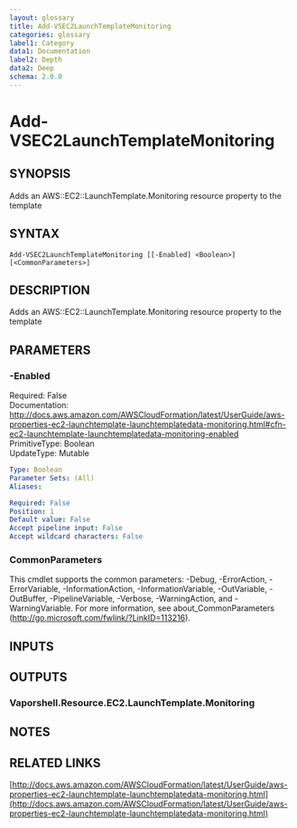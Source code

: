 ```yaml
---
layout: glossary
title: Add-VSEC2LaunchTemplateMonitoring
categories: glossary
label1: Category
data1: Documentation
label2: Depth
data2: Deep
schema: 2.0.0
---
```


# Add-VSEC2LaunchTemplateMonitoring

## SYNOPSIS
Adds an AWS::EC2::LaunchTemplate.Monitoring resource property to the template

## SYNTAX

```
Add-VSEC2LaunchTemplateMonitoring [[-Enabled] <Boolean>] [<CommonParameters>]
```

## DESCRIPTION
Adds an AWS::EC2::LaunchTemplate.Monitoring resource property to the template

## PARAMETERS

### -Enabled
Required: False    
Documentation: http://docs.aws.amazon.com/AWSCloudFormation/latest/UserGuide/aws-properties-ec2-launchtemplate-launchtemplatedata-monitoring.html#cfn-ec2-launchtemplate-launchtemplatedata-monitoring-enabled    
PrimitiveType: Boolean    
UpdateType: Mutable

```yaml
Type: Boolean
Parameter Sets: (All)
Aliases:

Required: False
Position: 1
Default value: False
Accept pipeline input: False
Accept wildcard characters: False
```

### CommonParameters
This cmdlet supports the common parameters: -Debug, -ErrorAction, -ErrorVariable, -InformationAction, -InformationVariable, -OutVariable, -OutBuffer, -PipelineVariable, -Verbose, -WarningAction, and -WarningVariable.
For more information, see about_CommonParameters (http://go.microsoft.com/fwlink/?LinkID=113216).

## INPUTS

## OUTPUTS

### Vaporshell.Resource.EC2.LaunchTemplate.Monitoring

## NOTES

## RELATED LINKS

[http://docs.aws.amazon.com/AWSCloudFormation/latest/UserGuide/aws-properties-ec2-launchtemplate-launchtemplatedata-monitoring.html](http://docs.aws.amazon.com/AWSCloudFormation/latest/UserGuide/aws-properties-ec2-launchtemplate-launchtemplatedata-monitoring.html)

